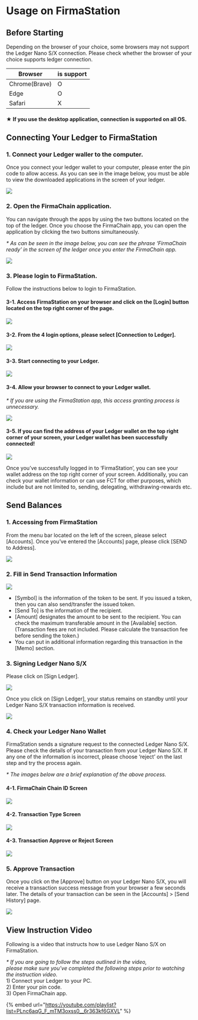 # Usage on FirmaStation

## Before Starting

Depending on the browser of your choice, some browsers may not support the Ledger Nano S/X connection. Please check whether the browser of your choice supports ledger connection.

| Browser       | is support |
| ------------- | ---------- |
| Chrome(Brave) | O          |
| Edge          | O          |
| Safari        | X          |

#### ★ If you use the desktop application, connection is supported on all OS.

## Connecting Your Ledger to FirmaStation

### 1. Connect your Ledger waller to the computer.

Once you connect your ledger wallet to your computer, please enter the pin code to allow access. As you can see in the image below, you must be able to view the downloaded applications in the screen of your ledger.

![](<../../.gitbook/assets/image (28).png>)

### 2. Open the FirmaChain application.

You can navigate through the apps by using the two buttons located on the top of the ledger. Once you choose the FirmaChain app, you can open the application by clicking the two buttons simultaneously.

_\* As can be seen in the image below, you can see the phrase ‘FirmaChain ready’ in the screen of the ledger once you enter the FirmaChain app._

![](<../../.gitbook/assets/image (32).png>)

### 3. Please login to FirmaStation.

Follow the instructions below to login to FirmaStation.

#### **3-1.** Access FirmaStation on your browser and click on the \[Login] button located on the top right corner of the page.

![](<../../.gitbook/assets/image (36).png>)

#### 3-2. From the 4 login options, please select \[Connection to Ledger].

![](<../../.gitbook/assets/image (18).png>)

#### 3-3. Start connecting to your Ledger.

![](<../../.gitbook/assets/image (2).png>)

#### 3-4. Allow your browser to connect to your Ledger wallet.

_\* If you are using the FirmaStation app, this access granting process is unnecessary._

![](<../../.gitbook/assets/image (31).png>)

#### 3-5. If you can find the address of your Ledger wallet on the top right corner of your screen, your Ledger wallet has been successfully connected!

![](<../../.gitbook/assets/image (16).png>)

Once you’ve successfully logged in to ‘FirmaStation’, you can see your wallet address on the top right corner of your screen. Additionally, you can check your wallet information or can use FCT for other purposes, which include but are not limited to, sending, delegating, withdrawing-rewards etc.

## Send Balances

### 1. Accessing from FirmaStation

From the menu bar located on the left of the screen, please select \[Accounts]. Once you’ve entered the \[Accounts] page, please click \[SEND to Address].

![](<../../.gitbook/assets/image (10).png>)

### 2. Fill in Send Transaction Information

![](<../../.gitbook/assets/image (19).png>)

* \[Symbol] is the information of the token to be sent. If you issued a token, then you can also send/transfer the issued token.
* \[Send To] is the information of the recipient.
* \[Amount] designates the amount to be sent to the recipient. You can check the maximum transferable amount in the \[Available] section.\
  (Transaction fees are not included. Please calculate the transaction fee before sending the token.)
* You can put in additional information regarding this transaction in the \[Memo] section.

### 3. Signing Ledger Nano S/X

Please click on \[Sign Ledger].

![](<../../.gitbook/assets/image (1).png>)

Once you click on \[Sign Ledger], your status remains on standby until your Ledger Nano S/X transaction information is received.

![](<../../.gitbook/assets/image (27).png>)

### 4. Check your Ledger Nano Wallet

FirmaStation sends a signature request to the connected Ledger Nano S/X. Please check the details of your transaction from your Ledger Nano S/X. If any one of the information is incorrect, please choose ‘reject’ on the last step and try the process again.

_\* The images below are a brief explanation of the above process._

#### 4-1. FirmaChain Chain ID Screen

![](<../../.gitbook/assets/image (11).png>)

#### 4-2. Transaction Type Screen

![](<../../.gitbook/assets/image (9).png>)

#### 4-3. Transaction Approve or Reject Screen

![](<../../.gitbook/assets/image (21).png>)

### 5. Approve Transaction

Once you click on the \[Approve] button on your Ledger Nano S/X, you will receive a transaction success message from your browser a few seconds later. The details of your transaction can be seen in the \[Accounts] > \[Send History] page.

![](<../../.gitbook/assets/image (22).png>)

## View Instruction Video

Following is a video that instructs how to use Ledger Nano S/X on FirmaStation.&#x20;

_\* If you are going to follow the steps outlined in the video,_\
&#x20;  _please make sure you’ve completed the following steps prior to watching the instruction video._ \
&#x20;  1\) Connect your Ledger to your PC. \
&#x20;  2\) Enter your pin code. \
&#x20;  3\) Open FirmaChain app.

{% embed url="https://youtube.com/playlist?list=PLnc6aqG_F_mTM3oxss0__6r363kf6GXVL" %}
